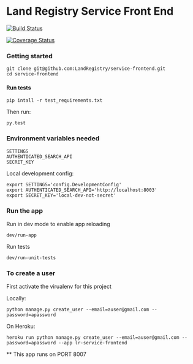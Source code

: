 Land Registry Service Front End
===============

[![Build Status](https://travis-ci.org/LandRegistry/service-frontend.svg)](https://travis-ci.org/LandRegistry/service-frontend)

[![Coverage Status](https://img.shields.io/coveralls/LandRegistry/service-frontend.svg)](https://coveralls.io/r/LandRegistry/service-frontend)


### Getting started

```
git clone git@github.com:LandRegistry/service-frontend.git
cd service-frontend
```

#### Run tests

```
pip intall -r test_requirements.txt
```

Then run:

```
py.test
```

### Environment variables needed

```
SETTINGS
AUTHENTICATED_SEARCH_API
SECRET_KEY
```

Local development config:

```
export SETTINGS='config.DevelopmentConfig'
export AUTHENTICATED_SEARCH_API='http://localhost:8003'
export SECRET_KEY='local-dev-not-secret'
```

### Run the app

Run in dev mode to enable app reloading

```
dev/run-app
```

Run tests

```
dev/run-unit-tests
```

### To create a user

First activate the virualenv for this project

Locally:
```
python manage.py create_user --email=auser@gmail.com --password=apassword

```

On Heroku:
```
heroku run python manage.py create_user --email=auser@gmail.com --password=apassword --app lr-service-frontend
```

** This app runs on PORT 8007
